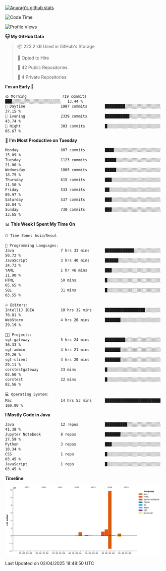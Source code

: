 [![Anurag's github stats](https://github-readme-stats.vercel.app/api?username=hajubal)](https://github.com/anuraghazra/github-readme-stats)

<!--START_SECTION:waka-->
![Code Time](http://img.shields.io/badge/Code%20Time-351%20hrs%203%20mins-blue)

![Profile Views](http://img.shields.io/badge/Profile%20Views-0-blue)

**🐱 My GitHub Data** 

> 📦 223.2 kB Used in GitHub's Storage 
 > 
> 💼 Opted to Hire
 > 
> 📜 42 Public Repositories 
 > 
> 🔑 4 Private Repositories 
 > 
**I'm an Early 🐤** 

```text
🌞 Morning                719 commits         ███░░░░░░░░░░░░░░░░░░░░░░   13.44 % 
🌆 Daytime                1987 commits        █████████░░░░░░░░░░░░░░░░   37.15 % 
🌃 Evening                2339 commits        ███████████░░░░░░░░░░░░░░   43.74 % 
🌙 Night                  303 commits         █░░░░░░░░░░░░░░░░░░░░░░░░   05.67 % 
```
📅 **I'm Most Productive on Tuesday** 

```text
Monday                   807 commits         ████░░░░░░░░░░░░░░░░░░░░░   15.09 % 
Tuesday                  1123 commits        █████░░░░░░░░░░░░░░░░░░░░   21.00 % 
Wednesday                1003 commits        █████░░░░░░░░░░░░░░░░░░░░   18.75 % 
Thursday                 615 commits         ███░░░░░░░░░░░░░░░░░░░░░░   11.50 % 
Friday                   533 commits         ██░░░░░░░░░░░░░░░░░░░░░░░   09.97 % 
Saturday                 537 commits         ███░░░░░░░░░░░░░░░░░░░░░░   10.04 % 
Sunday                   730 commits         ███░░░░░░░░░░░░░░░░░░░░░░   13.65 % 
```


📊 **This Week I Spent My Time On** 

```text
🕑︎ Time Zone: Asia/Seoul

💬 Programming Languages: 
Java                     7 hrs 33 mins       █████████████░░░░░░░░░░░░   50.72 % 
JavaScript               3 hrs 40 mins       ██████░░░░░░░░░░░░░░░░░░░   24.72 % 
YAML                     1 hr 46 mins        ███░░░░░░░░░░░░░░░░░░░░░░   11.90 % 
HTML                     50 mins             █░░░░░░░░░░░░░░░░░░░░░░░░   05.65 % 
SQL                      31 mins             █░░░░░░░░░░░░░░░░░░░░░░░░   03.55 % 

🔥 Editors: 
IntelliJ IDEA            10 hrs 32 mins      ██████████████████░░░░░░░   70.81 % 
WebStorm                 4 hrs 20 mins       ███████░░░░░░░░░░░░░░░░░░   29.19 % 

🐱‍💻 Projects: 
sgt-gateway              5 hrs 24 mins       █████████░░░░░░░░░░░░░░░░   36.33 % 
sgt-admin                4 hrs 21 mins       ███████░░░░░░░░░░░░░░░░░░   29.26 % 
sgt-client               4 hrs 20 mins       ███████░░░░░░░░░░░░░░░░░░   29.11 % 
corstestgateway          23 mins             █░░░░░░░░░░░░░░░░░░░░░░░░   02.66 % 
corstest                 22 mins             █░░░░░░░░░░░░░░░░░░░░░░░░   02.56 % 

💻 Operating System: 
Mac                      14 hrs 53 mins      █████████████████████████   100.00 % 
```

**I Mostly Code in Java** 

```text
Java                     12 repos            ██████████░░░░░░░░░░░░░░░   41.38 % 
Jupyter Notebook         8 repos             ███████░░░░░░░░░░░░░░░░░░   27.59 % 
Python                   3 repos             ███░░░░░░░░░░░░░░░░░░░░░░   10.34 % 
CSS                      1 repo              █░░░░░░░░░░░░░░░░░░░░░░░░   03.45 % 
JavaScript               1 repo              █░░░░░░░░░░░░░░░░░░░░░░░░   03.45 % 
```



**Timeline**

![Lines of Code chart](https://raw.githubusercontent.com/hajubal/hajubal/main/assets/bar_graph.png)


 Last Updated on 02/04/2025 18:48:50 UTC
<!--END_SECTION:waka-->